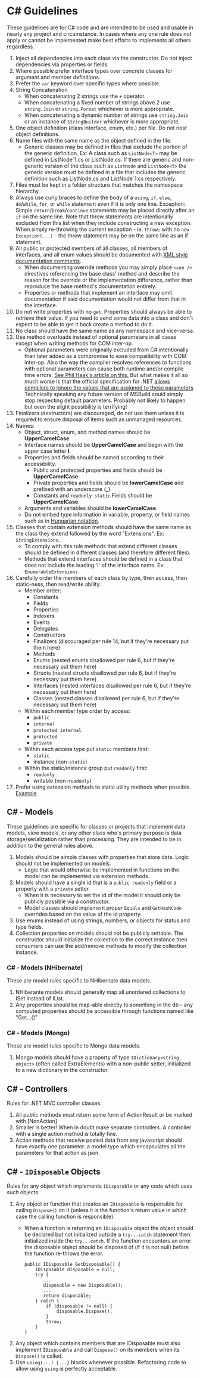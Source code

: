 # C\# Guidelines

These guidelines are for C\# code and are intended to be used and usable in nearly any project and circumstance.
In cases where any one rule does not apply or cannot be implemented make best efforts to implements all others regardless.

 1.  Inject all dependencies into each class via the constructor. Do not inject dependencies via properties or fields.
 2.  Where possible prefer interface types over concrete classes for argument and member definitions.
 3.  Prefer the `var` keyword over specific types where possible.
 4.  String Concatenation
     * When concatenating 2 strings use the `+` operator.
     * When concatenating a fixed number of strings above 2 use `string.Join` or `string.Format` whichever is more appropriate.
     * When concatenating a dynamic number of strings use `string.Join` or an instance of `StringBuilder` whichever is more appropriate.
 5.  One object definition (class interface, enum, etc.) per file. Do not nest object definitions.
 6.  Name files with the same name as the object defined in the file.
     * Generic classes may be defined in files that exclude the portion of the generic definition.
       Ex: A class such as `ListNode<T>` may be defined in ListNode\`1.cs or ListNode.cs.
       If there are generic and non-generic version of the class such as `ListNode` and `ListNode<T>` the generic version must be defined in a file that includes the generic definition such as ListNode.cs and ListNode\`1.cs respectively.
 7.  Files must be kept in a folder structure that matches the namespace hierarchy.
 8.  Always use curly braces to define the body of a `using`, `if`, `else`, `do`/`while`, `for`, or `while` statement even if it is only one line.
     Exception: Simple `return`/`break`/`continue` statements may be placed directly after an `if` on the same line.
     Note that throw statements are intentionally excluded from this list when they include constructing a new exception.
     When simply re-throwing the current exception - ie. `throw;` with no `new Exception(...)` - the throw statement may be on the same line as an if statement.
 9.  All public or protected members of all classes, all members of interfaces, and all enum values should be documented with [XML style documentation comments](http://msdn.microsoft.com/en-us/library/aa288481\(v=vs.71\).aspx).
     * When documenting override methods you may simply place `<see />` directives referencing the base class' method and describe the reason for the override or the implementation difference, rather than reproduce the base method's documentation entirely.
     * Properties or methods that implement an interface may omit documentation if said documentation would not differ from that in the interface.
 10. Do not write properties with no `get`. Properties should always be able to retrieve their value. If you need to send some data into a class and don't expect to be able to get it back create a method to do it.
 11. No class should have the same name as any namespace and vice-versa.
 12. Use method overloads instead of optional parameters in all cases except when writing methods for COM inter-op.
     * Optional parameters were originally excluded from C\# intentionally then later added as a compromise to ease compatibility with COM inter-op.
       Also the way the compiler resolves references to functions with optional parameters can cause both runtime and/or compile time errors.
       [See Phil Haak's article on this.](http://haacked.com/archive/2010/08/10/versioning-issues-with-optional-arguments.aspx/)
       But what makes it all so much worse is that the official specification for .NET [allows compilers to ignore the values that are assigned to these parameters](https://msdn.microsoft.com/en-us/library/ms182135.aspx)
       Technically speaking any future version of MSBuild could simply stop respecting default parameters.
       Probably not likely to happen but even the slight possibility is terrifying!
 13. Finalizers (destructors) are discouraged, do not use them unless it is required to ensure disposal of items such as unmanaged resources.
 14. Names:
     * Object, struct, enum, and method names should be **UpperCamelCase**.
     * Interface names should be **UpperCamelCase** and begin with the upper case letter **I**.
     * Properties and fields should be named according to their accessibility.
       - Public and protected properties and fields should be **UpperCamelCase**.
       - Private properties and fields should be **lowerCamelCase** and prefixed with an underscore (**_**).
       - Constants and `readonly static` Fields should be **UpperCamelCase**.
     * Arguments and variables should be **lowerCamelCase**.
     * Do not embed type information in variable, property, or field names such as in [Hungarian notation](https://en.wikipedia.org/wiki/Hungarian_notation).
 15. Classes that contain extension methods should have the same name as the class they extend followed by the word "Extensions". Ex: `StringExtensions`.
     * To comply with this rule methods that extend different classes should be defined in different classes (and therefore different files).
     * Methods that extend interfaces should be defined in a class that does not include the leading 'I' of the interface name. Ex: `EnumerableExtensions`.
 16. Carefully order the members of each class by type, then access, then static-ness, then read/write ability.
     * Member order:
       - Constants
       - Fields
       - Properties
       - Indexers
       - Events
       - Delegates
       - Constructors
       - Finalizers (discouraged per rule 14, but if they're necessary put them here)
       - Methods
       - Enums (nested enums disallowed per rule 6, but if they're necessary put them here)
       - Structs (nested structs disallowed per rule 6, but if they're necessary put them here)
       - Interfaces (nested interfaces disallowed per rule 6, but if they're necessary put them here)
       - Classes (nested classes disallowed per rule 6, but if they're necessary put them here)
     * Within each member type order by access:
       - `public`
       - `internal`
       - `protected internal`
       - `protected`
       - `private`
     * Within each access type put `static` members first:
       - `static`
       - instance (non-`static`)
     * Within the static/instance group put `readonly` first:
       - `readonly`
       - writable (non-`readonly`)
 17. Prefer using extension methods to static utility methods when possible. [Example](CSharp-17.cs)

## C\# - Models

These guidelines are specific for classes or projects that implement data models, view models, or any other class who's primary purpose is data storage/serialization rather than processing.
They are intended to be in addition to the general rules above.

 1.  Models should be simple classes with properties that store data. Logic should not be implemented on models.
     * Logic that would otherwise be implemented in functions on the model can be implemented via extension methods.
 2.  Models should have a single id that is a `public readonly` field or a property with a `private` setter.
     * When it is necessary to set the id of the model it should only be publicly possible via a constructor.
     * Model classes should implement proper `Equals` and `GetHashCode` overrides based on the value of the id property.
 3.  Use enums instead of using strings, numbers, or objects for status and type fields.
 4.  Collection properties on models should not be publicly settable. The constructor should initialize the collection to the correct instance then consumers can use the add/remove methods to modify the collection instance.

### C\# - Models (NHibernate)

These are model rules specific to NHibernate data models.

 1.  NHiberante models should generally map all unordered collections to ISet instead of IList.
 2.  Any properties should be map-able directly to something in the db - any computed properties should be accessible through functions named like "Get...()"

### C\# - Models (Mongo)

These are model rules specific to Mongo data models.

 1.  Mongo models should have a property of type `IDictionary<string, object>` (often called ExtraElements) with a non-public setter, initialized to a new dictionary in the constructor.

## C\# - Controllers

Rules for .NET MVC controller classes.

 1.  All public methods must return some form of ActionResult or be marked with [NonAction]
 2.  Smaller is better! When in doubt make separate controllers. A controller with a single action method is totally fine.
 3.  Action methods that receive posted data from any javascript should have exactly one parameter: a model type which encapsulates all the parameters for that action as json.

## C\# - `IDisposable` Objects

Rules for any object which implements `IDisposable` or any code which uses such objects.

 1.  Any object or function that creates an `IDisposable` is responsible for calling `Dispose()` on it (unless it is the function's return value in which case the calling function is responsible).
     * When a function is returning an `IDisposable` object the object should be declared but not initialized outside a `try...catch` statement then initialized inside the `try...catch`. If the function encounters an error the disposable object should be disposed of (if it is not null) before the function re-throws the error.

        ```
        public IDisposable GetDisposable() {
            IDisposable disposable = null;
            try {
               ...
               disposable = new Disposable();
               ...
               return disposable;
            } catch {
                if (disposable != null) {
                    disposable.Dispose();
                }
                throw;
            }
        }    
        ```
 2.  Any object which contains members that are IDisposable must also implement `IDisposable` and call `Dispose()` on its members when its `Dispose()` is called.
 3.  Use `using(...) {...}` blocks whenever possible. Refactoring code to allow using `using` is perfectly acceptable.
